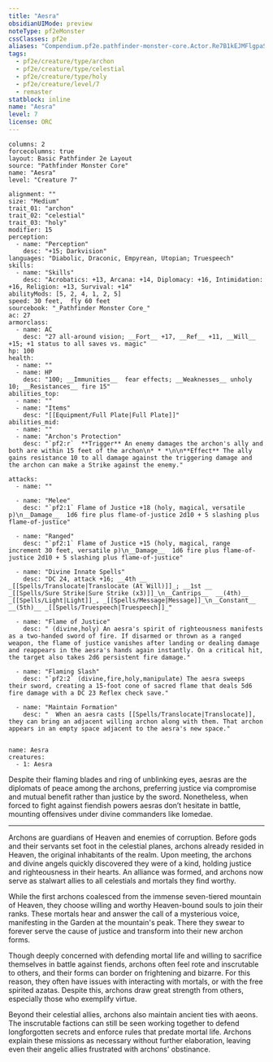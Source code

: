 ```yaml
---
title: "Aesra"
obsidianUIMode: preview
noteType: pf2eMonster
cssClasses: pf2e
aliases: "Compendium.pf2e.pathfinder-monster-core.Actor.Re7B1kEJMFlgpaSc" 
tags:
  - pf2e/creature/type/archon
  - pf2e/creature/type/celestial
  - pf2e/creature/type/holy
  - pf2e/creature/level/7
  - remaster
statblock: inline
name: "Aesra"
level: 7
license: ORC
---
```


```statblock
columns: 2
forcecolumns: true
layout: Basic Pathfinder 2e Layout
source: "Pathfinder Monster Core"
name: "Aesra"
level: "Creature 7"

alignment: ""
size: "Medium"
trait_01: "archon"
trait_02: "celestial"
trait_03: "holy"
modifier: 15
perception:
  - name: "Perception"
    desc: "+15; Darkvision"
languages: "Diabolic, Draconic, Empyrean, Utopian; Truespeech"
skills:
  - name: "Skills"
    desc: "Acrobatics: +13, Arcana: +14, Diplomacy: +16, Intimidation: +16, Religion: +13, Survival: +14"
abilityMods: [5, 2, 4, 1, 2, 5]
speed: 30 feet,  fly 60 feet
sourcebook: "_Pathfinder Monster Core_"
ac: 27
armorclass:
  - name: AC
    desc: "27 all-around vision; __Fort__ +17, __Ref__ +11, __Will__ +15; +1 status to all saves vs. magic"
hp: 100
health:
  - name: ""
  - name: HP
    desc: "100; __Immunities__  fear effects; __Weaknesses__ unholy 10; __Resistances__ fire 15"
abilities_top:
  - name: ""
  - name: "Items"
    desc: "[[Equipment/Full Plate|Full Plate]]"
abilities_mid:
  - name: ""
  - name: "Archon's Protection"
    desc: "`pf2:r`  **Trigger** An enemy damages the archon's ally and both are within 15 feet of the archon\n* * *\n\n**Effect** The ally gains resistance 10 to all damage against the triggering damage and the archon can make a Strike against the enemy."

attacks:
  - name: ""

  - name: "Melee"
    desc: "`pf2:1` Flame of Justice +18 (holy, magical, versatile p)\n__Damage__  1d6 fire plus flame-of-justice 2d10 + 5 slashing plus flame-of-justice"

  - name: "Ranged"
    desc: "`pf2:1` Flame of Justice +15 (holy, magical, range increment 30 feet, versatile p)\n__Damage__  1d6 fire plus flame-of-justice 2d10 + 5 slashing plus flame-of-justice"

  - name: "Divine Innate Spells"
    desc: "DC 24, attack +16; __4th __  _[[Spells/Translocate|Translocate (At Will)]]_; __1st __  _[[Spells/Sure Strike|Sure Strike (x3)]]_\n__Cantrips__  __(4th)__ _[[Spells/Light|Light]]_, _[[Spells/Message|Message]]_\n__Constant__  __(5th)__ _[[Spells/Truespeech|Truespeech]]_"

  - name: "Flame of Justice"
    desc: " (divine,holy) An aesra's spirit of righteousness manifests as a two-handed sword of fire. If disarmed or thrown as a ranged weapon, the flame of justice vanishes after landing or dealing damage and reappears in the aesra's hands again instantly. On a critical hit, the target also takes 2d6 persistent fire damage."

  - name: "Flaming Slash"
    desc: "`pf2:2` (divine,fire,holy,manipulate) The aesra sweeps their sword, creating a 15-foot cone of sacred flame that deals 5d6 fire damage with a DC 23 Reflex check save."

  - name: "Maintain Formation"
    desc: "  When an aesra casts [[Spells/Translocate|Translocate]], they can bring an adjacent willing archon along with them. That archon appears in an empty space adjacent to the aesra's new space."
 
```

```encounter-table
name: Aesra
creatures:
  - 1: Aesra
```



Despite their flaming blades and ring of unblinking eyes, aesras are the diplomats of peace among the archons, preferring justice via compromise and mutual benefit rather than justice by the sword. Nonetheless, when forced to fight against fiendish powers aesras don’t hesitate in battle, mounting offensives under divine commanders like Iomedae.

* * *

Archons are guardians of Heaven and enemies of corruption. Before gods and their servants set foot in the celestial planes, archons already resided in Heaven, the original inhabitants of the realm. Upon meeting, the archons and divine angels quickly discovered they were of a kind, holding justice and righteousness in their hearts. An alliance was formed, and archons now serve as stalwart allies to all celestials and mortals they find worthy.

While the first archons coalesced from the immense seven-tiered mountain of Heaven, they choose willing and worthy Heaven-bound souls to join their ranks. These mortals hear and answer the call of a mysterious voice, manifesting in the Garden at the mountain's peak. There they swear to forever serve the cause of justice and transform into their new archon forms.

Though deeply concerned with defending mortal life and willing to sacrifice themselves in battle against fiends, archons often feel rote and inscrutable to others, and their forms can border on frightening and bizarre. For this reason, they often have issues with interacting with mortals, or with the free spirited azatas. Despite this, archons draw great strength from others, especially those who exemplify virtue.

Beyond their celestial allies, archons also maintain ancient ties with aeons. The inscrutable factions can still be seen working together to defend longforgotten secrets and enforce rules that predate mortal life. Archons explain these missions as necessary without further elaboration, leaving even their angelic allies frustrated with archons' obstinance.
